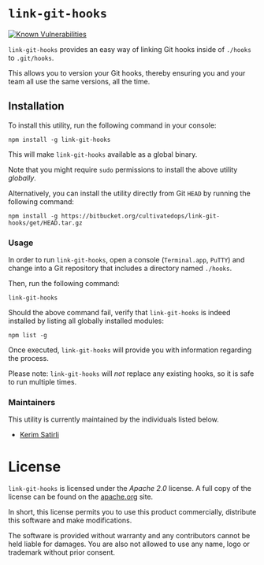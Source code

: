 # `link-git-hooks`

[![Known Vulnerabilities](https://snyk.io/test/npm/link-git-hooks/badge.svg)](https://snyk.io/test/npm/link-git-hooks)

`link-git-hooks` provides an easy way of linking Git hooks inside of `./hooks` to `.git/hooks`.

This allows you to version your Git hooks, thereby ensuring you and your team all use the same versions, all the time.

## Installation

To install this utility, run the following command in your console:

```
npm install -g link-git-hooks
```

This will make `link-git-hooks` available as a global binary.

Note that you might require `sudo` permissions to install the above utility _globally_.

Alternatively, you can install the utility directly from Git `HEAD` by running the following command:

```
npm install -g https://bitbucket.org/cultivatedops/link-git-hooks/get/HEAD.tar.gz
```

### Usage

In order to run `link-git-hooks`, open a console (`Terminal.app`, `PuTTY`) and change into a Git repository that includes a directory named `./hooks`.

Then, run the following command:

```
link-git-hooks
```

Should the above command fail, verify that `link-git-hooks` is indeed installed by listing all globally installed modules:

```
npm list -g
```
Once executed, `link-git-hooks` will provide you with information regarding the process.

Please note: `link-git-hooks` will _not_ replace any existing hooks, so it is safe to run multiple times.

### Maintainers

This utility is currently maintained by the individuals listed below.

* [Kerim Satirli](mailto:kerim@cultivatedops.com)

# License

`link-git-hooks` is licensed under the _Apache 2.0_ license. A full copy of the license can be found on the [apache.org](http://www.apache.org/licenses/LICENSE-2.0) site.

In short, this license permits you to use this product commercially, distribute this software and make modifications.

The software is provided without warranty and any contributors cannot be held liable for damages. You are also not allowed to use any name, logo or trademark without prior consent.
